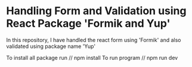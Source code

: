 # Handling Form and Validation using React Package 'Formik and Yup'

In this repository, I have handled the react form using 'Formik' and also validated using package name 'Yup'

To install all package run 
// npm install
To run program 
// npm run dev
